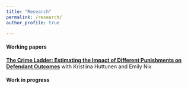 ```yaml
---
title: "Research"
permalink: /research/
author_profile: true

---
```

#### Working papers


[**The Crime Ladder: Estimating the Impact of Different Punishments on Defendant Outcomes**](/assets/docs/ladder.pdf) with Kristiina Huttunen and Emily Nix

#### Work in progress
